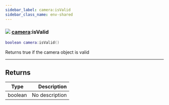 ```yaml
---
sidebar_label: camera:isValid
sidebar_class_name: env-shared
---
```


### ![](/img/wiki/shared.png) [camera](../camera/README.md):isValid

```lua
boolean camera:isValid()
```

Returns true if the camera object is valid<br/>

-----------------
## Returns

| Type   | Description |
| ------ | ----------: |
| boolean | No description |
